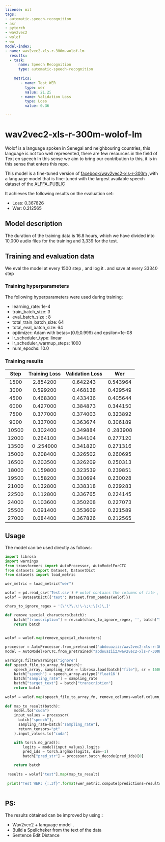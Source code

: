 ```yaml
---
license: mit
tags:
- automatic-speech-recognition
- asr
- pytorch
- wav2vec2
- wolof
- wo
model-index:
- name: wav2vec2-xls-r-300m-wolof-lm
  results:
  - task: 
      name: Speech Recognition
      type: automatic-speech-recognition
 
    metrics:
       - name: Test WER
         type: wer
         value: 21.25
       - name: Validation Loss
         type: Loss
         value: 0.36

---
```

<!-- This model card has been generated automatically according to the information the Trainer had access to. You
should probably proofread and complete it, then remove this comment. -->
# wav2vec2-xls-r-300m-wolof-lm 

Wolof is a language spoken in Senegal and neighbouring countries, this language is not too well represented, there are few resources in the field of Text en speech
In this sense we aim to bring our contribution to this, it is in this sense that enters this repo. 

This model is a fine-tuned version of [facebook/wav2vec2-xls-r-300m](https://huggingface.co/facebook/wav2vec2-xls-r-300m) ,with a language model that is fine-tuned  with the largest available speech dataset of the  [ALFFA_PUBLIC](https://github.com/besacier/ALFFA_PUBLIC/tree/master/ASR/WOLOF)

It achieves the following results on the evaluation set:
- Loss: 0.367826	
- Wer: 0.212565

## Model description
The duration of the training data is 16.8 hours, which we have divided into 10,000 audio files for the training and 3,339 for the test.
## Training and evaluation data
We eval the model at every 1500 step , and log it .  and save at every 33340 step
### Training hyperparameters
The following hyperparameters were used during training:
- learning_rate: 1e-4
- train_batch_size: 3
- eval_batch_size : 8
- total_train_batch_size: 64
- total_eval_batch_size: 64
- optimizer: Adam with betas=(0.9,0.999) and epsilon=1e-08
- lr_scheduler_type: linear
- lr_scheduler_warmup_steps: 1000
- num_epochs: 10.0

### Training results

| Step    | Training Loss | Validation Loss | Wer    |
|:-------:|:-------------:|:---------------:|:------:|
| 1500	 | 2.854200	 |0.642243	 |0.543964  |
| 3000	| 0.599200 |  0.468138 |  	0.429549|
| 4500	| 0.468300 |	0.433436 |	0.405644|
| 6000	| 0.427000 |	0.384873 |	0.344150|
| 7500	| 0.377000 |	0.374003 |	0.323892|
| 9000	| 0.337000 |	0.363674 |	0.306189|
| 10500	| 0.302400	| 0.349884	 |0 .283908 |
| 12000	| 0.264100	| 0.344104  |0.277120|
| 13500	|0 .254000	|0.341820	 |0.271316|
| 15000 |	0.208400|	0.326502 |	0.260695|
| 16500 |	0.203500|	0.326209 |	0.250313|
| 18000	|0.159800	|0.323539 |	0.239851|
| 19500 |	0.158200 |	0.310694 |	0.230028|
| 21000 |	0.132800 |	0.338318 |	0.229283|
| 22500 |	0.112800 |	0.336765 |	0.224145|
| 24000 |	0.103600 |	0.350208 |	0.227073 |
| 25500 |	0.091400 |	0.353609 |	0.221589 |
| 27000 | 0.084400 |	0.367826 |	0.212565 |


## Usage
The model can be used directly as follows:
```python
import librosa
import warnings
from transformers import AutoProcessor, AutoModelForCTC
from datasets import Dataset, DatasetDict
from datasets import load_metric

wer_metric = load_metric("wer")

wolof = pd.read_csv('Test.csv') # wolof contains the columns of file , and transcription
wolof = DatasetDict({'test': Dataset.from_pandas(wolof)})

chars_to_ignore_regex = '[\"\?\.\!\-\;\:\(\)\,]'

def remove_special_characters(batch):
    batch["transcription"] = re.sub(chars_to_ignore_regex, '', batch["transcription"]).lower() + " "
    return batch
    
    
wolof = wolof.map(remove_special_characters)

processor = AutoProcessor.from_pretrained("abdouaziiz/wav2vec2-xls-r-300m-wolof-lm")
model = AutoModelForCTC.from_pretrained("abdouaziiz/wav2vec2-xls-r-300m-wolof-lm")

warnings.filterwarnings("ignore")
def speech_file_to_array_fn(batch):
    speech_array, sampling_rate = librosa.load(batch["file"], sr = 16000)
    batch["speech"] = speech_array.astype('float16')
    batch["sampling_rate"] = sampling_rate
    batch["target_text"] = batch["transcription"]
    return batch
 
wolof = wolof.map(speech_file_to_array_fn, remove_columns=wolof.column_names["test"], num_proc=1)   
  
def map_to_result(batch):
    model.to("cuda")
    input_values = processor(
      batch["speech"], 
      sampling_rate=batch["sampling_rate"], 
      return_tensors="pt"
    ).input_values.to("cuda")

    with torch.no_grad():
        logits = model(input_values).logits
        pred_ids = torch.argmax(logits, dim=-1)
        batch["pred_str"] = processor.batch_decode(pred_ids)[0]

    return batch
   
 results = wolof["test"].map(map_to_result) 
 
 print("Test WER: {:.3f}".format(wer_metric.compute(predictions=results["pred_str"], references=results["transcription"])))
 
```

## PS:

The results obtained can be improved by using :

- Wav2vec2 + language model . 
- Build a Spellcheker from the text of the data
- Sentence Edit Distance